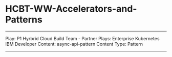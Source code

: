 # HCBT-WW-Accelerators-and-Patterns






---
Play: P1
Hyrbrid Cloud Build Team - Partner Plays: Enterprise Kubernetes
IBM Developer Content: async-api-pattern
Content Type: Pattern

---